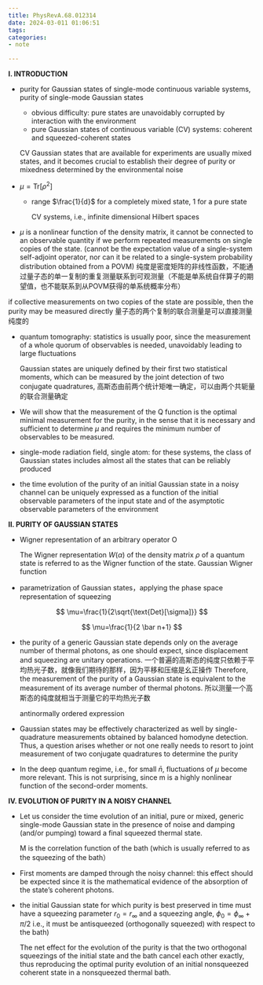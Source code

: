 ```yaml
---
title: PhysRevA.68.012314
date: 2024-03-011 01:06:51
tags:
categories: 
- note

---
```




**I. INTRODUCTION**

- purity for Gaussian states of single-mode continuous variable systems, purity of single-mode Gaussian states

  <!--more-->

  - obvious difficulty: pure states are unavoidably corrupted by interaction with the environment
  - pure Gaussian states of continuous variable (CV) systems: coherent and squeezed-coherent states

  CV Gaussian states that are available for experiments are usually mixed states, and it becomes crucial to establish their degree of purity or mixedness determined by the environmental noise

- $\mu=\text{Tr}[\rho^2]$

  - range $\frac{1}{d}$ for a completely mixed state, 1 for a pure state

    CV systems, i.e., infinite dimensional Hilbert spaces

-  $\mu$ is a nonlinear function of the density matrix, it cannot be connected to an observable quantity if we perform repeated measurements on single copies of the state. (cannot be the expectation value of a single-system self-adjoint operator, nor can it be related to a single-system probability distribution obtained from a POVM)  纯度是密度矩阵的非线性函数，不能通过量子态的单一复制的重复测量联系到可观测量（不能是单系统自伴算子的期望值，也不能联系到从POVM获得的单系统概率分布）

  if collective measurements on two copies of the state are possible, then the purity may be measured directly 量子态的两个复制的联合测量是可以直接测量纯度的

- quantum tomography:  statistics is usually poor, since the measurement of a whole quorum of observables is needed, unavoidably leading to large fluctuations

  Gaussian states are uniquely defined by their first two statistical moments, which can be measured by the joint detection of two conjugate quadratures, 高斯态由前两个统计矩唯一确定，可以由两个共轭量的联合测量确定

- We will show that the measurement of the Q function is the optimal minimal measurement for the purity, in the sense that it is necessary and sufficient to determine $\mu$ and requires the minimum number of observables to be measured.


- single-mode radiation field, single atom: for these systems, the class of Gaussian states includes almost all the states that can be reliably produced


- the time evolution of the purity of an initial Gaussian state in a noisy channel can be uniquely expressed as a function of the initial observable parameters of the input state and of the asymptotic observable parameters of the environment




**II. PURITY OF GAUSSIAN STATES**

- Wigner representation of an arbitrary operator O

  The Wigner representation $W(\alpha)$ of the density matrix $\rho$ of a quantum state is referred to as the Wigner function of the state. Gaussian Wigner function

- parametrization of Gaussian states，applying the phase space representation of squeezing

$$
\mu=\frac{1}{2\sqrt{\text{Det}[\sigma]}}
$$

$$
\mu=\frac{1}{2 \bar n+1}
$$

- the purity of a generic Gaussian state depends only on the average number of thermal photons, as one should expect, since displacement and squeezing are unitary operations. 一个普遍的高斯态的纯度只依赖于平均热光子数，就像我们期待的那样，因为平移和压缩是幺正操作 Therefore, the measurement of the purity of a Gaussian state is equivalent to the measurement of its average number of thermal photons. 所以测量一个高斯态的纯度就相当于测量它的平均热光子数

  antinormally ordered expression

- Gaussian states may be effectively characterized as well by single-quadrature measurements obtained by balanced homodyne detection. Thus, a question arises whether or not one really needs to resort to joint measurement of two conjugate quadratures to determine the purity
- In the deep quantum regime, i.e., for small $\bar n$, fluctuations of $\mu$ become more relevant. This is not surprising, since m is a highly nonlinear function of the second-order moments.



**IV. EVOLUTION OF PURITY IN A NOISY CHANNEL**

- Let us consider the time evolution of an initial, pure or mixed, generic single-mode Gaussian state in the presence of noise and damping (and/or pumping) toward a final squeezed thermal state.

  M is the correlation function of the bath (which is usually referred to as the squeezing of the bath）

- First moments are damped through the noisy channel: this effect should be expected since it is the mathematical evidence of the absorption of the state’s coherent photons.

- the initial Gaussian state for which purity is best preserved in time must have a squeezing parameter $r_0=r_{\infty}$ and a squeezing angle, $\phi_0=\phi_{\infty}+\pi/2$ i.e., it must be antisqueezed (orthogonally squeezed) with respect to the bath)

  The net effect for the evolution of the purity is that the two orthogonal squeezings of the initial state and the bath cancel each other exactly, thus reproducing the optimal purity evolution of an initial nonsqueezed coherent state in a nonsqueezed thermal bath.











